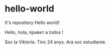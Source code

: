 # hello-world
It's repository Hello world!

Hello, hola, привет a todos !

Soc la Viktoria. Tinc 24 anys. Ara soc estudiante.

